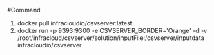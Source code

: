 #Command

1) docker pull infracloudio/csvserver:latest
2) docker run -p 9393:9300 -e CSVSERVER_BORDER='Orange' -d -v /root/infracloud/csvserver/solution/inputFile:/csvserver/inputdata infracloudio/csvserver


